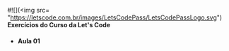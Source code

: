 #![](<img src= "https://letscode.com.br/images/LetsCodePass/LetsCodePassLogo.svg") **Exercícios do Curso da Let's Code**

* #### Aula 01